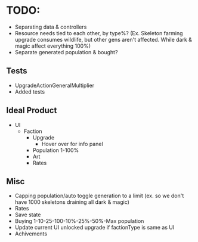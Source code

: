 # TODO:

* Separating data & controllers
* Resource needs tied to each other, by type%? (Ex. Skeleton farming upgrade consumes wildlife, but other gens aren't affected. While dark & magic affect everything 100%)
* Separate generated population & bought?

## Tests

* UpgradeActionGeneralMultiplier
* Added tests

## Ideal Product

* UI
  * Faction
    * Upgrade
      * Hover over for info panel
    * Population 1-100%
    * Art
    * Rates

## Misc

* Capping population/auto toggle generation to a limit (ex. so we don't have 1000 skeletons draining all dark & magic)
* Rates
* Save state
* Buying 1-10-25-100-10%-25%-50%-Max population
* Update current UI unlocked upgrade if factionType is same as UI
* Achivements